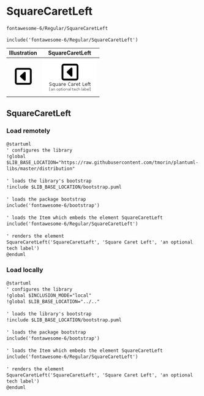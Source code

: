 # SquareCaretLeft


```text
fontawesome-6/Regular/SquareCaretLeft
```

```text
include('fontawesome-6/Regular/SquareCaretLeft')
```



| Illustration | SquareCaretLeft |
| :---: | :---: |
| ![illustration for Illustration](../../fontawesome-6/Regular/SquareCaretLeft.png) | ![illustration for SquareCaretLeft](../../fontawesome-6/Regular/SquareCaretLeft.Local.png) |




## SquareCaretLeft

### Load remotely
```plantuml
@startuml
' configures the library
!global $LIB_BASE_LOCATION="https://raw.githubusercontent.com/tmorin/plantuml-libs/master/distribution"

' loads the library's bootstrap
!include $LIB_BASE_LOCATION/bootstrap.puml

' loads the package bootstrap
include('fontawesome-6/bootstrap')

' loads the Item which embeds the element SquareCaretLeft
include('fontawesome-6/Regular/SquareCaretLeft')

' renders the element
SquareCaretLeft('SquareCaretLeft', 'Square Caret Left', 'an optional tech label')
@enduml
```

### Load locally
```plantuml
@startuml
' configures the library
!global $INCLUSION_MODE="local"
!global $LIB_BASE_LOCATION="../.."

' loads the library's bootstrap
!include $LIB_BASE_LOCATION/bootstrap.puml

' loads the package bootstrap
include('fontawesome-6/bootstrap')

' loads the Item which embeds the element SquareCaretLeft
include('fontawesome-6/Regular/SquareCaretLeft')

' renders the element
SquareCaretLeft('SquareCaretLeft', 'Square Caret Left', 'an optional tech label')
@enduml
```


